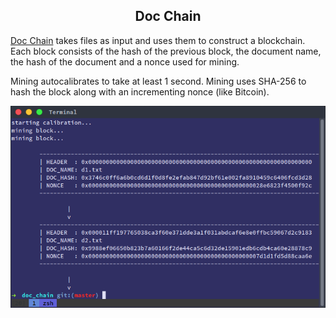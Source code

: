 <center> <h2>Doc Chain</h2> </center>

[Doc Chain](https://github.com/jordanmckinney/doc_chain) takes files as input and uses them to construct a blockchain. Each block consists of the hash of the previous block, the document name, the hash of the document and a nonce used for mining.

Mining autocalibrates to take at least 1 second. Mining uses SHA-256 to hash the block along with an incrementing nonce (like Bitcoin).

<img src="/src/images/doc_chain.png" alt="doc_chain"/>
